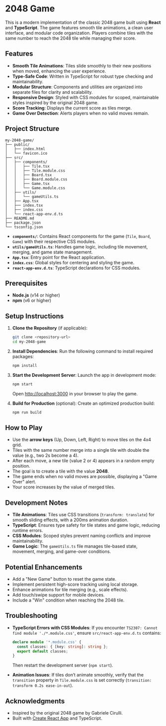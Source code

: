 # 2048 Game

This is a modern implementation of the classic 2048 game built using **React** and **TypeScript**. The game features smooth tile animations, a clean user interface, and modular code organization. Players combine tiles with the same number to reach the 2048 tile while managing their score.

## Features

- **Smooth Tile Animations**: Tiles slide smoothly to their new positions when moved, enhancing the user experience.
- **Type-Safe Code**: Written in TypeScript for robust type checking and maintainability.
- **Modular Structure**: Components and utilities are organized into separate files for clarity and scalability.
- **Responsive Design**: Styled with CSS modules for scoped, maintainable styles inspired by the original 2048 game.
- **Score Tracking**: Displays the current score as tiles merge.
- **Game Over Detection**: Alerts players when no valid moves remain.

## Project Structure

```
my-2048-game/
├── public/
│   ├── index.html
│   └── favicon.ico
├── src/
│   ├── components/
│   │   ├── Tile.tsx
│   │   ├── Tile.module.css
│   │   ├── Board.tsx
│   │   ├── Board.module.css
│   │   ├── Game.tsx
│   │   └── Game.module.css
│   ├── utils/
│   │   └── gameUtils.ts
│   ├── App.tsx
│   ├── index.tsx
│   ├── index.css
│   └── react-app-env.d.ts
├── README.md
├── package.json
└── tsconfig.json
```

- **`components/`**: Contains React components for the game (`Tile`, `Board`, `Game`) with their respective CSS modules.
- **`utils/gameUtils.ts`**: Handles game logic, including tile movement, merging, and game state management.
- **`App.tsx`**: Entry point for the React application.
- **`index.css`**: Global styles for centering and styling the game.
- **`react-app-env.d.ts`**: TypeScript declarations for CSS modules.

## Prerequisites

- **Node.js** (v14 or higher)
- **npm** (v6 or higher)

## Setup Instructions

1. **Clone the Repository** (if applicable):
   ```bash
   git clone <repository-url>
   cd my-2048-game
   ```

2. **Install Dependencies**:
   Run the following command to install required packages:
   ```bash
   npm install
   ```

3. **Start the Development Server**:
   Launch the app in development mode:
   ```bash
   npm start
   ```
   Open [http://localhost:3000](http://localhost:3000) in your browser to play the game.

4. **Build for Production** (optional):
   Create an optimized production build:
   ```bash
   npm run build
   ```

## How to Play

- Use the **arrow keys** (Up, Down, Left, Right) to move tiles on the 4x4 grid.
- Tiles with the same number merge into a single tile with double the value (e.g., two 2s become a 4).
- After each move, a new tile (value 2 or 4) appears in a random empty position.
- The goal is to create a tile with the value **2048**.
- The game ends when no valid moves are possible, displaying a "Game Over" alert.
- Your score increases by the value of merged tiles.

## Development Notes

- **Tile Animations**: Tiles use CSS transitions (`transform: translate`) for smooth sliding effects, with a 200ms animation duration.
- **TypeScript**: Ensures type safety for tile states and game logic, reducing runtime errors.
- **CSS Modules**: Scoped styles prevent naming conflicts and improve maintainability.
- **Game Logic**: The `gameUtils.ts` file manages tile-based state, movement, merging, and game-over conditions.

## Potential Enhancements

- Add a "New Game" button to reset the game state.
- Implement persistent high-score tracking using local storage.
- Enhance animations for tile merging (e.g., scale effects).
- Add touch/swipe support for mobile devices.
- Include a "Win" condition when reaching the 2048 tile.

## Troubleshooting

- **TypeScript Errors with CSS Modules**:
  If you encounter `TS2307: Cannot find module './*.module.css'`, ensure `src/react-app-env.d.ts` contains:
  ```typescript
  declare module '*.module.css' {
    const classes: { [key: string]: string };
    export default classes;
  }
  ```
  Then restart the development server (`npm start`).

- **Animation Issues**: If tiles don’t animate smoothly, verify that the `transition` property in `Tile.module.css` is set correctly (`transition: transform 0.2s ease-in-out`).

## Acknowledgments

- Inspired by the original 2048 game by Gabriele Cirulli.
- Built with [Create React App](https://create-react-app.dev/) and TypeScript.
